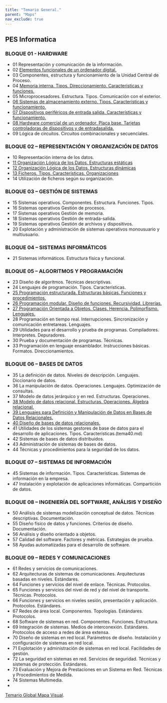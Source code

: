```yaml
---
title: "Temario General."
parent: "Maps"
nav_exclude: true
---
```


## PES Informatica

### BLOQUE 01 - HARDWARE
- 01 Representación y comunicación de la información.
- 02 [Elementos funcionales de un ordenador digital.](tema2.md)
- 03 Componentes, estructura y funcionamiento de la Unidad Central de Proceso.
- 04 [Memoria interna. Tipos. Direccionamiento. Características y funciones.](tema4.md)
- 05 Microprocesadores. Estructura. Tipos. Comunicación con el exterior.
- [06 Sistemas de almacenamiento externo. Tipos. Características y funcionamiento.](tema6.md)
- [07 Dispositivos periféricos de entrada salida. Características y funcionamiento.](tema7.md)
- [08 Hardware comercial de un ordenador. Placa base. Tarjetas controladoras de dispositivos y de entradasalida.](tema8.md)
- 09 Lógica de circuitos. Circuitos combinacionales y secuenciales.

### BLOQUE 02 – REPRESENTACIÓN Y ORGANIZACIÓN DE DATOS
- 10 Representación interna de los datos.
- [11 Organización Lógica de los Datos. Estructuras estáticas](tema11.md)
- [12 Organización Lógica de los Datos. Estructuras dinámicas](tema12.md)
- [13 Ficheros. Tipos. Características. Organizaciones](tema13.md)
- 14 Utilización de ficheros según su organización.

### BLOQUE 03 – GESTIÓN DE SISTEMAS
- 15 Sistemas operativos. Componentes. Estructura. Funciones. Tipos.
- 16 Sistemas operativos Gestión de procesos.
- 17 Sistemas operativos Gestión de memoria.
- 18 Sistemas operativos Gestión de entrada-salida.
- 19 Sistemas operativos Gestión de archivos y dispositivos.
- 20 Explotación y administración de sistemas operativos monousuario y multiusuario.

### BLOQUE 04 – SISTEMAS INFORMÁTICOS
- 21 Sistemas informáticos. Estructura física y funcional.

### BLOQUE 05 – ALGORITMOS Y PROGRAMACIÓN
-  23 Diseño de algoritmos. Técnicas descriptivas.
-  24 Lenguajes de programación. Tipos. Características.
-  [25 Programación estructurada. Estructuras básicas. Funciones y procedimientos.](tema25.md)
-  [26 Programación modular. Diseño de funciones. Recursividad. Librerías.](tema26.md)
-  [27 Programación Orientada a Objetos. Clases. Herencia. Polimorfismo. Lenguajes.](tema27.md)
-  28 Programación en tiempo real. Interrupciones. Sincronización y comunicación entretareas. Lenguajes.
-  29 Utilidades para el desarrollo y prueba de programas. Compiladores. Interpretes. Depuradores.
-  30 Prueba y documentación de programas. Técnicas.
-  33 Programación en lenguaje ensamblador. Instrucciones básicas. Formatos. Direccionamientos.

### BLOQUE 06 – BASES DE DATOS
-  35 La definición de datos. Niveles de descripción. Lenguajes. Diccionario de datos.
-  36 La manipulación de datos. Operaciones. Lenguajes. Optimización de consultas.
-  37 Modelo de datos jerárquico y en red. Estructuras. Operaciones.
-  [38 Modelo de datos relacional. Estructuras. Operaciones. Álgebra relacional.](tema38.md)
-  [39 Lenguajes para Definición y Manipulación de Datos en Bases de Datos Relacionales.](tema39.md)
-  [40 Diseño de bases de datos relacionales.](tema40.md)
-  41 Utilidades de los sistemas gestores de base de datos para el desarrollo de aplicaciones. Tipos. Características.(tema40.md)
-  42 Sistemas de bases de datos distribuidos.
-  43 Administración de sistemas de bases de datos.
-  44 Técnicas y procedimientos para la seguridad de los datos.

### BLOQUE 07 – SISTEMAS DE INFORMACIÓN
-  45 Sistemas de información. Tipos. Características. Sistemas de información en la empresa.
-  47 Instalación y explotación de aplicaciones informáticas. Compartición de datos.

### BLOQUE 08 – INGENIERÍA DEL SOFTWARE, ANÁLISIS Y DISEÑO
-  50 Análisis de sistemas modelización conceptual de datos. Técnicas descriptivas. Documentación.
-  55 Diseño físico de datos y funciones. Criterios de diseño. Documentación.
-  56 Análisis y diseño orientado a objetos.
-  57 Calidad del software. Factores y métricas. Estrategias de prueba.
-  58 Ayudas automatizadas para el desarrollo de software.

### BLOQUE 09 – REDES Y COMUNICACIONES
-  61 Redes y servicios de comunicaciones.
-  62 Arquitecturas de sistemas de comunicaciones. Arquitecturas basadas en niveles. Estándares.
-  64 Funciones y servicios del nivel de enlace. Técnicas. Protocolos.
-  65 Funciones y servicios del nivel de red y del nivel de transporte. Técnicas. Protocolos.
-  66 Funciones y servicios en niveles sesión, presentación y aplicación. Protocolos. Estándares.
-  67 Redes de área local. Componentes. Topologías. Estándares. Protocolos.
-  68 Software de sistemas en red. Componentes. Funciones. Estructura.
-  69 Integración de sistemas. Medios de interconexión. Estándares. Protocolos de acceso a redes de área extensa.
-  70 Diseño de sistemas en red local. Parámetros de diseño. Instalación y configuración de sistemas en red local.
-  71 Explotación y administración de sistemas en red local. Facilidades de gestión.
-  72 La seguridad en sistemas en red. Servicios de seguridad. Técnicas y sistemas de protección. Estándares.
-  73 Evaluación y Mejora de Prestaciones en un Sistema en Red. Técnicas y Procedimientos de Medida.
-  74 Sistemas Multimedia.
-  
[Temario Global Mapa Visual](temasmap.html).